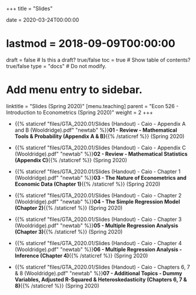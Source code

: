 +++
title = "Slides"

date = 2020-03-24T00:00:00
# lastmod = 2018-09-09T00:00:00

draft = false  # Is this a draft? true/false
toc = true  # Show table of contents? true/false
type = "docs"  # Do not modify.

# Add menu entry to sidebar.
linktitle = "Slides (Spring 2020)"
[menu.teaching]
  parent = "Econ 526 - Introduction to Econometrics (Spring 2020)"
  weight = 2
+++

* {{% staticref "files/GTA_2020.01/Slides (Handout) - Caio - Appendix A and B (Wooldridge).pdf" "newtab" %}}**01 - Review - Mathematical Tools & Probability (Appendix A & B)**{{% /staticref %}} (Spring 2020) 

* {{% staticref "files/GTA_2020.01/Slides (Handout) - Caio - Appendix C (Wooldridge).pdf" "newtab" %}}**02 - Review - Mathematical Statistics (Appendix C)**{{% /staticref %}} (Spring 2020)

* {{% staticref "files/GTA_2020.01/Slides (Handout) - Caio - Chapter 1 (Wooldridge).pdf" "newtab" %}}**03 - The Nature of Econometrics and Economic Data (Chapter 1)**{{% /staticref %}} (Spring 2020)

* {{% staticref "files/GTA_2020.01/Slides (Handout) - Caio - Chapter 2 (Wooldridge).pdf" "newtab" %}}**04 - The Simple Regression Model (Chapter 2)**{{% /staticref %}} (Spring 2020)

* {{% staticref "files/GTA_2020.01/Slides (Handout) - Caio - Chapter 3 (Wooldridge).pdf" "newtab" %}}**05 - Multiple Regression Analysis (Chapter 3)**{{% /staticref %}} (Spring 2020)

* {{% staticref "files/GTA_2020.01/Slides (Handout) - Caio - Chapter 4 (Wooldridge).pdf" "newtab" %}}**06 - Multiple Regression Analysis - Inference (Chapter 4)**{{% /staticref %}} (Spring 2020)

* {{% staticref "files/GTA_2020.01/Slides (Handout) - Caio - Chapters 6, 7 & 8 (Wooldridge).pdf" "newtab" %}}**07 - Additional Topics - Dummy Variables, Adjusted R-Squared & Heteroskedasticity (Chapters 6, 7 & 8)**{{% /staticref %}} (Spring 2020)